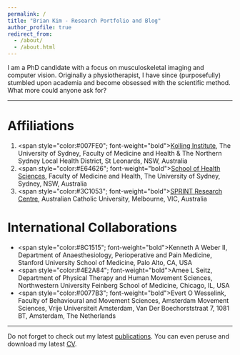 ```yaml
---
permalink: /
title: "Brian Kim - Research Portfolio and Blog"
author_profile: true
redirect_from: 
  - /about/
  - /about.html
---
```


I am a PhD candidate with a focus on musculoskeletal imaging and computer vision. Originally a physiotherapist, I have since (purposefully) stumbled upon academia and become obsessed with the scientific method. What more could anyone ask for?

------
# Affiliations
1. <span style="color:#007FE0"; font-weight="bold">[Kolling Institute](https://kollinginstitute.org.au)</span>, The University of Sydney, Faculty of Medicine and Health & The Northern Sydney Local Health District, St Leonards, NSW, Australia
2. <span style="color:#E64626"; font-weight="bold">[School of Health Sciences](https://www.sydney.edu.au/medicine-health/schools/sydney-school-of-health-sciences.html)</span>, Faculty of Medicine and Health, The University of Sydney, Sydney, NSW, Australia
3. <span style="color:#3C1053"; font-weight="bold">[SPRINT Research Centre](https://www.acu.edu.au/research-and-enterprise/our-research-institutes/sprint-research-centre)</span>, Australian Catholic University, Melbourne, VIC, Australia

# International Collaborations
* <span style="color:#8C1515"; font-weight="bold">Kenneth A Weber II</span>, Department of Anaesthesiology, Perioperative and Pain Medicine, Stanford University School of Medicine, Palo Alto, CA, USA
* <span style="color:#4E2A84"; font-weight="bold">Amee L Seitz</span>, Department of Physical Therapy and Human Movement Sciences, Northwestern University Feinberg School of Medicine, Chicago, IL, USA
* <span style="color:#0077B3"; font-weight="bold">Evert O Wesselink</span>, Faculty of Behavioural and Movement Sciences, Amsterdam Movement Sciences, Vrije Universiteit Amsterdam, Van Der Boechorststraat 7, 1081 BT, Amsterdam, The Netherlands

------
Do not forget to check out my latest [publications](https://scholar.google.com/citations?user=IhFfD0AAAAAJ&hl=en). You can even peruse and download my latest [CV](/files/cv-latest.pdf).
